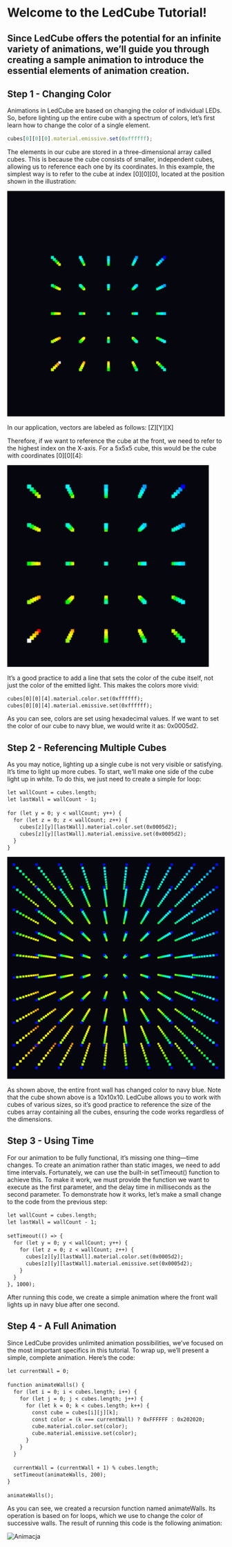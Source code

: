 # Welcome to the LedCube Tutorial!

## Since LedCube offers the potential for an infinite variety of animations, we’ll guide you through creating a sample animation to introduce the essential elements of animation creation.

## Step 1 - Changing Color

Animations in LedCube are based on changing the color of individual LEDs. So, before lighting up the entire cube with a spectrum of colors, let’s first learn how to change the color of a single element.

```javascript
cubes[0][0][0].material.emissive.set(0xffffff); 
```
The elements in our cube are stored in a three-dimensional array called cubes. This is because the cube consists of smaller, independent cubes, allowing us to reference each one by its coordinates. In this example, the simplest way is to refer to the cube at index [0][0][0], located at the position shown in the illustration:

![Ilustracja](screens/cubewhiteback.png)

In our application, vectors are labeled as follows: [Z][Y][X]

Therefore, if we want to reference the cube at the front, we need to refer to the highest index on the X-axis. For a 5x5x5 cube, this would be the cube with coordinates [0][0][4]:


![Ilustracja](screens/cubewhitefront.png)

It’s a good practice to add a line that sets the color of the cube itself, not just the color of the emitted light. This makes the colors more vivid:

```
cubes[0][0][4].material.color.set(0xffffff);
cubes[0][0][4].material.emissive.set(0xffffff); 
```
As you can see, colors are set using hexadecimal values. If we want to set the color of our cube to navy blue, we would write it as: 0x0005d2.

## Step 2 - Referencing Multiple Cubes

As you may notice, lighting up a single cube is not very visible or satisfying. It’s time to light up more cubes. To start, we’ll make one side of the cube light up in white. To do this, we just need to create a simple for loop:

```
let wallCount = cubes.length;
let lastWall = wallCount - 1;

for (let y = 0; y < wallCount; y++) {
  for (let z = 0; z < wallCount; z++) {
    cubes[z][y][lastWall].material.color.set(0x0005d2);
    cubes[z][y][lastWall].material.emissive.set(0x0005d2); 
  }
}
```
![ilustracja](screens/cubeBlueFront.png)

As shown above, the entire front wall has changed color to navy blue. Note that the cube shown above is a 10x10x10. LedCube allows you to work with cubes of various sizes, so it’s good practice to reference the size of the cubes array containing all the cubes, ensuring the code works regardless of the dimensions.

## Step 3 - Using Time

For our animation to be fully functional, it’s missing one thing—time changes. To create an animation rather than static images, we need to add time intervals. Fortunately, we can use the built-in setTimeout() function to achieve this. To make it work, we must provide the function we want to execute as the first parameter, and the delay time in milliseconds as the second parameter. To demonstrate how it works, let’s make a small change to the code from the previous step:

```
let wallCount = cubes.length;
let lastWall = wallCount - 1;

setTimeout(() => {
  for (let y = 0; y < wallCount; y++) {
    for (let z = 0; z < wallCount; z++) {
      cubes[z][y][lastWall].material.color.set(0x0005d2);
      cubes[z][y][lastWall].material.emissive.set(0x0005d2); 
    }
  }
}, 1000);
```
After running this code, we create a simple animation where the front wall lights up in navy blue after one second.

## Step 4 - A Full Animation

Since LedCube provides unlimited animation possibilities, we’ve focused on the most important specifics in this tutorial. To wrap up, we’ll present a simple, complete animation. Here’s the code:

```
let currentWall = 0;

function animateWalls() {
  for (let i = 0; i < cubes.length; i++) {
    for (let j = 0; j < cubes.length; j++) {
      for (let k = 0; k < cubes.length; k++) {
        const cube = cubes[i][j][k];
        const color = (k === currentWall) ? 0xFFFFFF : 0x202020;
        cube.material.color.set(color);
        cube.material.emissive.set(color);
      }
    }
  }

  currentWall = (currentWall + 1) % cubes.length; 
  setTimeout(animateWalls, 200); 
}

animateWalls();

```

As you can see, we created a recursion function named animateWalls. Its operation is based on for loops, which we use to change the color of successive walls. The result of running this code is the following animation:


![Animacja](screens/LedGIf.gif)
